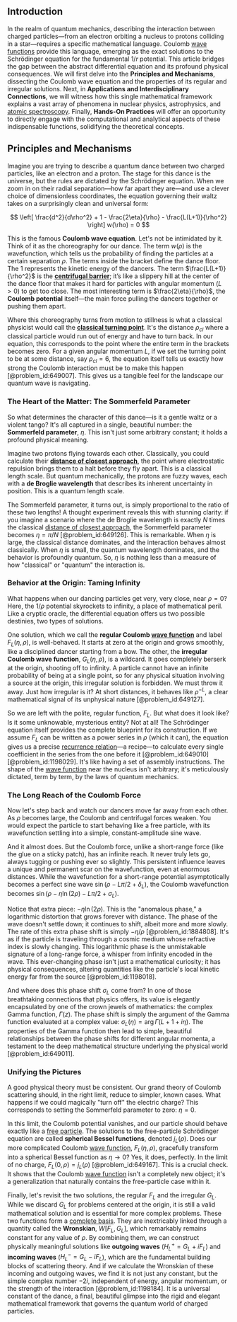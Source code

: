 ## Introduction
In the realm of quantum mechanics, describing the interaction between charged particles—from an electron orbiting a nucleus to protons colliding in a star—requires a specific mathematical language. Coulomb [wave functions](@article_id:201220) provide this language, emerging as the exact solutions to the Schrödinger equation for the fundamental $1/r$ potential. This article bridges the gap between the abstract differential equation and its profound physical consequences. We will first delve into the **Principles and Mechanisms**, dissecting the Coulomb wave equation and the properties of its regular and irregular solutions. Next, in **Applications and Interdisciplinary Connections**, we will witness how this single mathematical framework explains a vast array of phenomena in nuclear physics, astrophysics, and [atomic spectroscopy](@article_id:155474). Finally, **Hands-On Practices** will offer an opportunity to directly engage with the computational and analytical aspects of these indispensable functions, solidifying the theoretical concepts.

## Principles and Mechanisms

Imagine you are trying to describe a quantum dance between two charged particles, like an electron and a proton. The stage for this dance is the universe, but the rules are dictated by the Schrödinger equation. When we zoom in on their radial separation—how far apart they are—and use a clever choice of dimensionless coordinates, the equation governing their waltz takes on a surprisingly clean and universal form:

$$
\left[ \frac{d^2}{d\rho^2} + 1 - \frac{2\eta}{\rho} - \frac{L(L+1)}{\rho^2} \right] w(\rho) = 0
$$

This is the famous **Coulomb wave equation**. Let's not be intimidated by it. Think of it as the choreography for our dance. The term $w(\rho)$ is the wavefunction, which tells us the probability of finding the particles at a certain separation $\rho$. The terms inside the bracket define the dance floor. The 1 represents the kinetic energy of the dancers. The term $\frac{L(L+1)}{\rho^2}$ is the **[centrifugal barrier](@article_id:146659)**; it’s like a slippery hill at the center of the dance floor that makes it hard for particles with angular momentum ($L \gt 0$) to get too close. The most interesting term is $\frac{2\eta}{\rho}$, the **Coulomb potential** itself—the main force pulling the dancers together or pushing them apart.

Where this choreography turns from motion to stillness is what a classical physicist would call the **[classical turning point](@article_id:152202)**. It's the distance $\rho_{cl}$ where a classical particle would run out of energy and have to turn back. In our equation, this corresponds to the point where the entire term in the brackets becomes zero. For a given angular momentum $L$, if we set the turning point to be at some distance, say $\rho_{cl}=6$, the equation itself tells us exactly how strong the Coulomb interaction must be to make this happen [@problem_id:649007]. This gives us a tangible feel for the landscape our quantum wave is navigating.

### The Heart of the Matter: The Sommerfeld Parameter

So what determines the character of this dance—is it a gentle waltz or a violent tango? It's all captured in a single, beautiful number: the **Sommerfeld parameter**, $\eta$. This isn't just some arbitrary constant; it holds a profound physical meaning.

Imagine two protons flying towards each other. Classically, you could calculate their **[distance of closest approach](@article_id:163965)**, the point where electrostatic repulsion brings them to a halt before they fly apart. This is a classical length scale. But quantum mechanically, the protons are fuzzy waves, each with a **de Broglie wavelength** that describes its inherent uncertainty in position. This is a quantum length scale.

The Sommerfeld parameter, it turns out, is simply proportional to the ratio of these two lengths! A thought experiment reveals this with stunning clarity: if you imagine a scenario where the de Broglie wavelength is exactly $N$ times the classical [distance of closest approach](@article_id:163965), the Sommerfeld parameter becomes $\eta = \pi/N$ [@problem_id:649126]. This is remarkable. When $\eta$ is large, the classical distance dominates, and the interaction behaves almost classically. When $\eta$ is small, the quantum wavelength dominates, and the behavior is profoundly quantum. So, $\eta$ is nothing less than a measure of how "classical" or "quantum" the interaction is.

### Behavior at the Origin: Taming Infinity

What happens when our dancing particles get very, very close, near $\rho=0$? Here, the $1/\rho$ potential skyrockets to infinity, a place of mathematical peril. Like a cryptic oracle, the differential equation offers us two possible destinies, two types of solutions.

One solution, which we call the **regular Coulomb [wave function](@article_id:147778)** and label $F_L(\eta, \rho)$, is well-behaved. It starts at zero at the origin and grows smoothly, like a disciplined dancer starting from a bow. The other, the **irregular Coulomb wave function**, $G_L(\eta, \rho)$, is a wildcard. It goes completely berserk at the origin, shooting off to infinity. A particle cannot have an infinite probability of being at a single point, so for any physical situation involving a source at the origin, this irregular solution is forbidden. We must throw it away. Just how irregular is it? At short distances, it behaves like $\rho^{-L}$, a clear mathematical signal of its unphysical nature [@problem_id:649127].

So we are left with the polite, regular function, $F_L$. But what does it look like? Is it some unknowable, mysterious entity? Not at all! The Schrödinger equation itself provides the complete blueprint for its construction. If we assume $F_L$ can be written as a power series in $\rho$ (which it can), the equation gives us a precise [recurrence relation](@article_id:140545)—a recipe—to calculate every single coefficient in the series from the one before it [@problem_id:649010] [@problem_id:1198029]. It's like having a set of assembly instructions. The shape of the [wave function](@article_id:147778) near the nucleus isn't arbitrary; it's meticulously dictated, term by term, by the laws of quantum mechanics.

### The Long Reach of the Coulomb Force

Now let's step back and watch our dancers move far away from each other. As $\rho$ becomes large, the Coulomb and centrifugal forces weaken. You would expect the particle to start behaving like a free particle, with its wavefunction settling into a simple, constant-amplitude sine wave.

And it almost does. But the Coulomb force, unlike a short-range force (like the glue on a sticky patch), has an infinite reach. It never truly lets go, always tugging or pushing ever so slightly. This persistent influence leaves a unique and permanent scar on the wavefunction, even at enormous distances. While the wavefunction for a short-range potential asymptotically becomes a perfect sine wave $\sin(\rho - L\pi/2 + \delta_L)$, the Coulomb wavefunction becomes $\sin(\rho - \eta \ln(2\rho) - L\pi/2 + \sigma_L)$.

Notice that extra piece: $-\eta \ln(2\rho)$. This is the "anomalous phase," a logarithmic distortion that grows forever with distance. The phase of the wave doesn't settle down; it continues to shift, albeit more and more slowly. The rate of this extra phase shift is simply $-\eta/\rho$ [@problem_id:1884808]. It's as if the particle is traveling through a cosmic medium whose refractive index is slowly changing. This logarithmic phase is the unmistakable signature of a long-range force, a whisper from infinity encoded in the wave. This ever-changing phase isn't just a mathematical curiosity; it has physical consequences, altering quantities like the particle's local kinetic energy far from the source [@problem_id:1198018].

And where does this phase shift $\sigma_L$ come from? In one of those breathtaking connections that physics offers, its value is elegantly encapsulated by one of the crown jewels of mathematics: the complex Gamma function, $\Gamma(z)$. The phase shift is simply the argument of the Gamma function evaluated at a complex value: $\sigma_L(\eta) = \arg \Gamma(L+1+i\eta)$. The properties of the Gamma function then lead to simple, beautiful relationships between the phase shifts for different angular momenta, a testament to the deep mathematical structure underlying the physical world [@problem_id:649011].

### Unifying the Pictures

A good physical theory must be consistent. Our grand theory of Coulomb scattering should, in the right limit, reduce to simpler, known cases. What happens if we could magically "turn off" the electric charge? This corresponds to setting the Sommerfeld parameter to zero: $\eta=0$.

In this limit, the Coulomb potential vanishes, and our particle should behave exactly like a [free particle](@article_id:167125). The solutions to the free-particle Schrödinger equation are called **spherical Bessel functions**, denoted $j_L(\rho)$. Does our more complicated Coulomb [wave function](@article_id:147778), $F_L(\eta, \rho)$, gracefully transform into a spherical Bessel function as $\eta \to 0$? Yes, it does, perfectly. In the limit of no charge, $F_L(0, \rho) = j_L(\rho)$ [@problem_id:649167]. This is a crucial check. It shows that the Coulomb [wave function](@article_id:147778) isn't a completely new object; it's a generalization that naturally contains the free-particle case within it.

Finally, let's revisit the two solutions, the regular $F_L$ and the irregular $G_L$. While we discard $G_L$ for problems centered at the origin, it is still a valid mathematical solution and is essential for more complex problems. These two functions form a [complete basis](@article_id:143414). They are inextricably linked through a quantity called the **Wronskian**, $W[F_L, G_L]$, which remarkably remains constant for any value of $\rho$. By combining them, we can construct physically meaningful solutions like **outgoing waves** ($H_L^+ = G_L + iF_L$) and **incoming waves** ($H_L^- = G_L - iF_L$), which are the fundamental building blocks of scattering theory. And if we calculate the Wronskian of these incoming and outgoing waves, we find it is not just any constant, but the simple complex number $-2i$, independent of energy, angular momentum, or the strength of the interaction [@problem_id:1198184]. It is a universal constant of the dance, a final, beautiful glimpse into the rigid and elegant mathematical framework that governs the quantum world of charged particles.